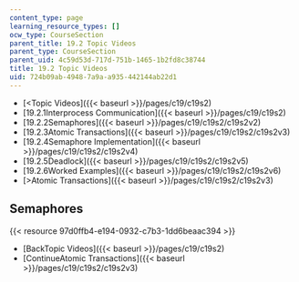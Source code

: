 ```yaml
---
content_type: page
learning_resource_types: []
ocw_type: CourseSection
parent_title: 19.2 Topic Videos
parent_type: CourseSection
parent_uid: 4c59d53d-717d-751b-1465-1b2fd8c38744
title: 19.2 Topic Videos
uid: 724b09ab-4948-7a9a-a935-442144ab22d1
---
```


*   [\<Topic Videos]({{< baseurl >}}/pages/c19/c19s2)
*   [19.2.1Interprocess Communication]({{< baseurl >}}/pages/c19/c19s2)
*   [19.2.2Semaphores]({{< baseurl >}}/pages/c19/c19s2/c19s2v2)
*   [19.2.3Atomic Transactions]({{< baseurl >}}/pages/c19/c19s2/c19s2v3)
*   [19.2.4Semaphore Implementation]({{< baseurl >}}/pages/c19/c19s2/c19s2v4)
*   [19.2.5Deadlock]({{< baseurl >}}/pages/c19/c19s2/c19s2v5)
*   [19.2.6Worked Examples]({{< baseurl >}}/pages/c19/c19s2/c19s2v6)
*   [\>Atomic Transactions]({{< baseurl >}}/pages/c19/c19s2/c19s2v3)

Semaphores
----------

{{< resource 97d0ffb4-e194-0932-c7b3-1dd6beaac394 >}}

*   [BackTopic Videos]({{< baseurl >}}/pages/c19/c19s2)
*   [ContinueAtomic Transactions]({{< baseurl >}}/pages/c19/c19s2/c19s2v3)